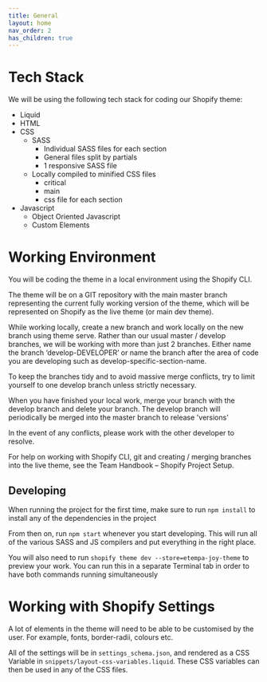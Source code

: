 ```yaml
---
title: General
layout: home
nav_order: 2
has_children: true
---
```


# Tech Stack

We will be using the following tech stack for coding our Shopify theme:

- Liquid
- HTML
- CSS
    - SASS
        - Individual SASS files for each section
        - General files split by partials
        - 1 responsive SASS file
    - Locally compiled to minified CSS files
        - critical
        - main
        - css file for each section
- Javascript
    - Object Oriented Javascript
    - Custom Elements

# Working Environment

You will be coding the theme in a local environment using the Shopify CLI. 

The theme will be on a GIT repository with the main master branch representing the current fully working version of the theme, which will be represented on Shopify as the live theme (or main dev theme). 

While working locally, create a new branch and work locally on the new branch using theme serve. Rather than our usual master / develop branches, we will be working with more than just 2 branches. Either name the branch ‘develop-DEVELOPER’ or name the branch after the area of code you are developing such as develop-specific-section-name. 

To keep the branches tidy and to avoid massive merge conflicts, try to limit yourself to one develop branch unless strictly necessary. 

When you have finished your local work, merge your branch with the develop branch and delete your branch. The develop branch will periodically be merged into the master branch to release 'versions'

In the event of any conflicts, please work with the other developer to resolve. 

For help on working with Shopify CLI, git and creating / merging branches into the live theme, see the Team Handbook – Shopify Project Setup. 

## Developing

When running the project for the first time, make sure to run `npm install` to install any of the dependencies in the project

From then on, run `npm start` whenever you start developing. This will run all of the various SASS and JS compilers and put everything in the right place.

You will also need to run `shopify theme dev --store=etempa-joy-theme` to preview your work. You can run this in a separate Terminal tab in order to have both commands running simultaneously

# Working with Shopify Settings

A lot of elements in the theme will need to be able to be customised by the user. For example, fonts, border-radii, colours etc.

All of the settings will be in `settings_schema.json`, and rendered as a CSS Variable in `snippets/layout-css-variables.liquid`. These CSS variables can then be used in any of the CSS files.